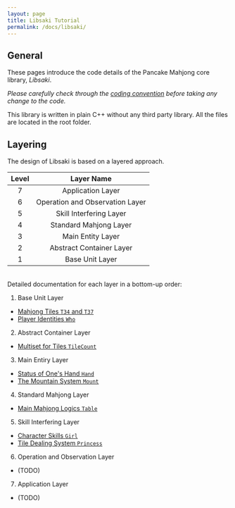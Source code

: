 ```yaml
---
layout: page
title: Libsaki Tutorial
permalink: /docs/libsaki/
---
```


## General

These pages introduce the code details
of the Pancake Mahjong core library, *Libsaki*.

*Please carefully check through the [coding convention](/docs/cpp/)
before taking any change to the code.* 

This library is written in plain C++ without any third party library. 
All the files are located in the root folder.

## Layering

The design of Libsaki is based on a layered approach.

| Level | Layer Name                      |
| :---: | :-----------------------------: |
| 7     | Application Layer               |
| 6     | Operation and Observation Layer |
| 5     | Skill Interfering Layer         |
| 4     | Standard Mahjong Layer          |
| 3     | Main Entity Layer               |
| 2     | Abstract Container Layer        |
| 1     | Base Unit Layer                 |

<br />
Detailed documentation for each layer in a bottom-up order:

1. Base Unit Layer
  - [Mahjong Tiles `T34` and `T37`](/docs/libsaki/tile/)
  - [Player Identities `Who`](/docs/libsaki/who/)

2. Abstract Container Layer
  - [Multiset for Tiles `TileCount`](/docs/libsaki/tilecount/)

3. Main Entiry Layer
  - [Status of One's Hand `Hand`](/docs/libsaki/hand/)
  - [The Mountain System `Mount`](/docs/libsaki/mount/)

4. Standard Mahjong Layer
  - [Main Mahjong Logics `Table`](/docs/libsaki/table/)

5. Skill Interfering Layer
  - [Character Skills `Girl`](/docs/libsaki/girl/)
  - [Tile Dealing System `Princess`](/docs/libsaki/princess/)

6. Operation and Observation Layer
  - (TODO)

7. Application Layer
  - (TODO)

